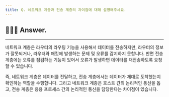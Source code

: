 ```yaml
---
title: Q. 네트워크 계층과 전송 계층의 차이점에 대해 설명해주세요.
---
```


## 🧑🏻‍💻 Answer.
---

네트워크 계층은 라우터의 라우팅 기능을 사용해서 데이터를 전송하지만, 라우터의 정보가 잘못되거나, 라우터와 패킷에 발생하는 문제 및 오류를 감지하지 못합니다. 반면 전송 계층에는 오류를 점검하는 기능이 있어서 오류가 발생하면 데이터를 재전송하도록 요청할 수 있습니다.

즉, 네트워크 계층은 데이터를 전달하고, 전송 계층에서는 데이터가 제대로 도착했는지 확인하는 역할을 수행합니다. 그리고 네트워크 계층은 호스트 간의 논리적인 통신을 돕고, 전송 계층은 응용 프로세스 간의 논리적인 통신을 담당한다는 차이점이 있습니다.